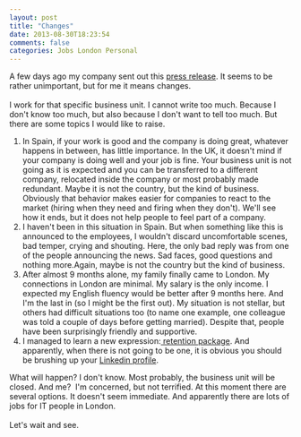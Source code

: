 ```yaml
---
layout: post
title: "Changes"
date: 2013-08-30T18:23:54
comments: false
categories: Jobs London Personal
---
```


A few days ago my company sent out this <a href="http://www.prnewswire.co.uk/news-releases/sp-capital-iq-to-explore-strategic-alternatives-for-fund-research-business-219922161.html">press release</a>. It seems to be rather unimportant, but for me it means changes.
<br /><br />
I work for that specific business unit. I cannot write too much. Because I don't know too much, but also because I don't want to tell too much. But there are some topics I would like to raise.<br /><ol><li>In Spain, if your work is good and the company is doing great, whatever happens in between, has little importance. In the UK, it doesn't mind if your company is doing well and your job is fine. Your business unit is not going as it is expected and you can be transferred to a different company, relocated inside the company or most probably made redundant.&nbsp;Maybe it is not the country, but the kind of business. Obviously that behavior makes easier for companies to react to the market (hiring when they need and firing when they don't). We'll see how it ends, but it does not help people to feel part of a company.</li><li>I haven't been in this situation in Spain. But when something like this is announced to the employees, I wouldn't discard uncomfortable scenes, bad temper, crying and shouting. Here, the only bad reply was from one of the people announcing the news. Sad faces, good questions and nothing more.Again, maybe is not the country but the kind of business.</li><li>After almost 9 months alone, my family finally came to London. My connections in London are minimal. My salary is the only income. I expected my English fluency would be better after 9 months here. And I'm the last in (so I might be the first out). My situation is not stellar, but others had difficult situations too (to name one example, one colleague was told a couple of days before getting married). Despite that, people have been surprisingly friendly and supportive.</li><li>I managed to learn a new expression:<a href="http://www.investopedia.com/terms/r/retention-bonus.asp"> retention package</a>. And apparently, when there is not going to be one, it is obvious you should be brushing up your <a href="http://www.linkedin.com/in/gonzalofernandezvictorio">Linkedin profile</a>.</li></ol><div>What will happen? I don't know. Most probably, the business unit will be closed. And me? &nbsp;I'm concerned, but not terrified. At this moment there are several options. It doesn't seem immediate. And apparently there are lots of jobs for IT people in London.&nbsp;</div><div><br /></div><div>Let's wait and see.</div>
